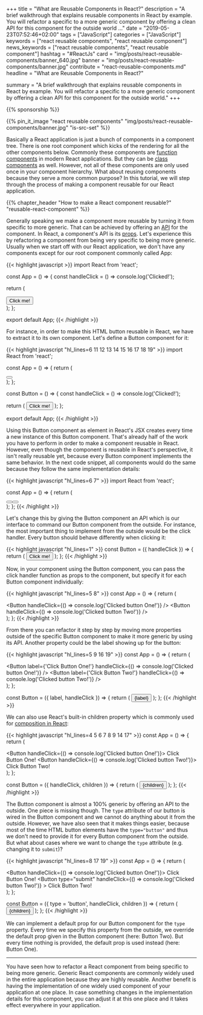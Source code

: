 +++
title = "What are Reusable Components in React?"
description = "A brief walkthrough that explains reusable components in React by example. You will refactor a specific to a more generic component by offering a clean API for this component for the outside world ..."
date = "2019-05-23T07:52:46+02:00"
tags = ["JavaScript"]
categories = ["JavaScript"]
keywords = ["react reusable components", "react reusable component"]
news_keywords = ["react reusable components", "react reusable component"]
hashtag = "#ReactJs"
card = "img/posts/react-reusable-components/banner_640.jpg"
banner = "img/posts/react-reusable-components/banner.jpg"
contribute = "react-reusable-components.md"
headline = "What are Reusable Components in React?"

summary = "A brief walkthrough that explains reusable components in React by example. You will refactor a specific to a more generic component by offering a clean API for this component for the outside world."
+++

{{% sponsorship %}}

{{% pin_it_image "react reusable components" "img/posts/react-reusable-components/banner.jpg" "is-src-set" %}}

Basically a React application is just a bunch of components in a component tree. There is one root component which kicks of the rendering for all the other components below. Commonly these components are [function components](https://www.robinwieruch.de/react-function-component/) in modern React applications. But they can be [class components](https://www.robinwieruch.de/react-component-types/) as well. However, not all of these components are only used once in your component hierarchy. What about reusing components because they serve a more common purpose? In this tutorial, we will step through the process of making a component reusable for our React application.

{{% chapter_header "How to make a React component reusable?" "reusable-react-component" %}}

Generally speaking we make a component more reusable by turning it from specific to more generic. That can be achieved by offering an [API](https://www.robinwieruch.de/what-is-an-api-javascript/) for the component. In React, a component's API is its [props](https://www.robinwieruch.de/react-pass-props-to-component/). Let's experience this by refactoring a component from being very specific to being more generic. Usually when we start off with our React application, we don't have any components except for our root component commonly called App:

{{< highlight javascript >}}
import React from 'react';

const App = () => {
  const handleClick = () => console.log('Clicked!');

  return (
    <div>
      <button type="button" onClick={handleClick}>
        Click me!
      </button>
    </div>
  );
};

export default App;
{{< /highlight >}}

For instance, in order to make this HTML button reusable in React, we have to extract it to its own component. Let's define a Button component for it:

{{< highlight javascript "hl_lines=6 11 12 13 14 15 16 17 18 19" >}}
import React from 'react';

const App = () => {
  return (
    <div>
      <Button />
    </div>
  );
};

const Button = () => {
  const handleClick = () => console.log('Clicked!');

  return (
    <button type="button" onClick={handleClick}>
      Click me!
    </button>
  );
};

export default App;
{{< /highlight >}}

Using this Button component as element in React's JSX creates every time a new instance of this Button component. That's already half of the work you have to perform in order to make a component reusable in React. However, even though the component is reusable in React's perspective, it isn't really reusable yet, because every Button component implements the same behavior. In the next code snippet, all components would do the same because they follow the same implementation details:

{{< highlight javascript "hl_lines=6 7" >}}
import React from 'react';

const App = () => {
  return (
    <div>
      <Button />
      <Button />
    </div>
  );
};
{{< /highlight >}}

Let's change this by giving the Button component an API which is our interface to command our Button component from the outside. For instance, the most important thing to implement from the outside would be the click handler. Every button should behave differently when clicking it:

{{< highlight javascript "hl_lines=1" >}}
const Button = ({ handleClick }) => {
  return (
    <button type="button" onClick={handleClick}>
      Click me!
    </button>
  );
};
{{< /highlight >}}

Now, in your component using the Button component, you can pass the click handler function as props to the component, but specify it for each Button component individually:

{{< highlight javascript "hl_lines=5 8" >}}
const App = () => {
  return (
    <div>
      <Button
        handleClick={() => console.log('Clicked button One!')}
      />
      <Button
        handleClick={() => console.log('Clicked button Two!')}
      />
    </div>
  );
};
{{< /highlight >}}

From there you can refactor it step by step by moving more properties outside of the specific Button component to make it more generic by using its API. Another property could be the label showing up for the button:

{{< highlight javascript "hl_lines=5 9 16 19" >}}
const App = () => {
  return (
    <div>
      <Button
        label={'Click Button One!'}
        handleClick={() => console.log('Clicked button One!')}
      />
      <Button
        label={'Click Button Two!'}
        handleClick={() => console.log('Clicked button Two!')}
      />
    </div>
  );
};

const Button = ({ label, handleClick }) => {
  return (
    <button type="button" onClick={handleClick}>
      {label}
    </button>
  );
};
{{< /highlight >}}

We can also use React's built-in children property which is commonly used for [composition in React](https://www.robinwieruch.de/react-component-composition/):

{{< highlight javascript "hl_lines=4 5 6 7 8 9 14 17" >}}
const App = () => {
  return (
    <div>
      <Button handleClick={() => console.log('Clicked button One!')}>
        Click Button One!
      </Button>
      <Button handleClick={() => console.log('Clicked button Two!')}>
        Click Button Two!
      </Button>
    </div>
  );
};

const Button = ({ handleClick, children }) => {
  return (
    <button type="button" onClick={handleClick}>
      {children}
    </button>
  );
};
{{< /highlight >}}

The Button component is almost a 100% generic by offering an API to the outside. One piece is missing though. The `type` attribute of our button is wired in the Button component and we cannot do anything about it from the outside. However, we have also seen that it makes things easier, because most of the time HTML button elements have the `type="button"` and thus we don't need to provide it for every Button component from the outside. But what about cases where we want to change the `type` attribute (e.g. changing it to `submit`)?

{{< highlight javascript "hl_lines=8 17 19" >}}
const App = () => {
  return (
    <div>
      <Button handleClick={() => console.log('Clicked button One!')}>
        Click Button One!
      </Button>
      <Button
        type="submit"
        handleClick={() => console.log('Clicked button Two!')}
      >
        Click Button Two!
      </Button>
    </div>
  );
};

const Button = ({ type = 'button', handleClick, children }) => {
  return (
    <button type={type} onClick={handleClick}>
      {children}
    </button>
  );
};
{{< /highlight >}}

We can implement a default prop for our Button component for the `type` property. Every time we specify this property from the outside, we override the default prop given in the Button component (here: Button Two). But every time nothing is provided, the default prop is used instead (here: Button One).

<hr class="section-divider">

You have seen how to refactor a React component from being specific to being more generic. Generic React components are commonly widely used in the entire application because they are highly reusable. Another benefit is having the implementation of one widely used component of your application at one place. In case something changes in the implementation details for this component, you can adjust it at this one place and it takes effect everywhere in your application.